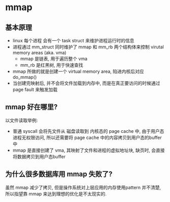 # mmap


## 基本原理
* linux 每个进程 会有一个 task struct 来维护进程运行时的信息
* 进程通过 mm_struct 同时维护了 mmap 和 mm_rb 两个结构体来控制 virutal memory areas (aka. vma)
    * mmap 是链表, 用于遍历整个 vma
    * mm_rb 是红黑树, 用于快速查找
* mmap 所做的就是创建一个 virtual memory area,  陷进内核后对应do_mmap()
* 当创建完映射后, 并不会将文件加载到内存中, 而是在真正要访问的时候通过 page fault 来触发加载

## mmap 好在哪里?

以文件读取举例:
* 普通 syscall 会将先文件从 磁盘读取到 内核态的 page cache 中, 由于用户态进程无权限访问, 所以还需要将 page cache 中的内容拷贝到用户态的buffer 中
* mmap 是直接创建了 vma, 其映射了文件和进程的虚拟地址块, 缺页时, 会直接将数据拷贝到用户态buffer


## 为什么很多数据库用 mmap 失败了?
虽然 mmap 减少了拷贝, 但是操作系统对上层应用的内存使用pattern 并不清楚, 所以指望靠 mmap 来达到理想的优化是不太现实的.